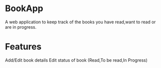 # BookApp

A web application to keep track of the books you have read,want to read or are in progress.

# Features
Add/Edit book details
Edit status of book (Read,To be read,In Progress)

